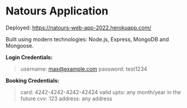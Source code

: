 # Natours Application

Deployed: https://natours-web-app-2022.herokuapp.com/

Built using modern technologies: Node.js, Express, MongoDB and Mongoose.

**Login Credentials:**
>username: max@example.com
>password: test1234

**Booking Credentials:**
>card: 4242-4242-4242-42424
>valid upto: any month/year in the future
>cvv: 123
>address: any address
